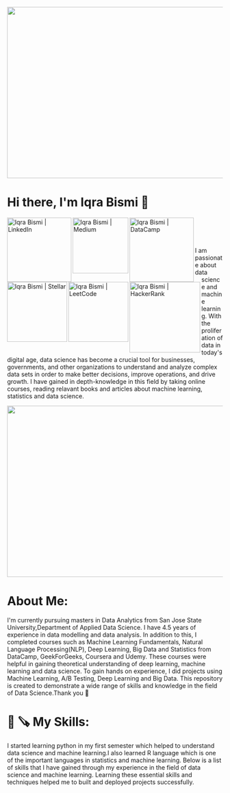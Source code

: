 <p align= "center">
<img width="1200" height="400" src="https://user-images.githubusercontent.com/108056063/209529745-933f6c13-7127-4254-91ea-46ea559f023f.png" alt="my banner">
</p>


#                                                         Hi there, I'm Iqra Bismi 👋
<a>
<a href="https://www.linkedin.com/in/iqra-bismi/"><img align="left" src="https://img.shields.io/badge/linkedin-%230077B5.svg?style=for-the-badge&logo=linkedin&logoColor=white" alt='Iqra Bismi | LinkedIn' width="150px"/>
</a>

<a>
<a href="https://medium.com/@iqra.bismi"><img align="left" src="https://img.shields.io/badge/Medium-12100E?style=for-the-badge&logo=medium&logoColor=white" alt='Iqra Bismi | Medium' width="130px"/>
</a> 

<a>
<a href="https://app.datacamp.com/profile/iqra2291"><img align="left" src="https://img.shields.io/badge/Datacamp-05192D?style=for-the-badge&logo=datacamp&logoColor=03E860" alt='Iqra Bismi | DataCamp' width="150px"/>
</a>  

<a>
<a href="https://stellarpeers.com/profile/"><img align="left" src="https://img.shields.io/badge/Stellar-7D00FF?style=for-the-badge&logo=Stellar&logoColor=white" alt='Iqra Bismi | Stellar' width="140px"/>
</a>  
  
<a>
<a href="https://leetcode.com/iqra2291/"><img align="left" src="https://img.shields.io/badge/LeetCode-000000?style=for-the-badge&logo=LeetCode&logoColor=#d16c06" alt='Iqra Bismi | LeetCode' width="140px"/>
</a>
  
<a>
<a href="https://www.hackerrank.com/iqra_bismi"><img align="left" src="https://img.shields.io/badge/-Hackerrank-2EC866?style=for-the-badge&logo=HackerRank&logoColor=white" alt='Iqra Bismi | HackerRank' width="165px"/>
</a> 

<br />
<br />
<br />
<br />
     I am passionate about data science and machine learning. With the proliferation of data in today's digital age, data science has become a crucial tool for businesses, governments, and other organizations to understand and analyze complex data sets in order to make better decisions, improve operations, and drive growth. I have gained in depth-knowledge in this field by taking online courses, reading relavant books and articles about machine learning, statistics and data science.  

<p align= "center">
<img width="1200" height="400" src="https://user-images.githubusercontent.com/108056063/209581648-ab358e2b-cd55-4f02-bcd3-215e83077795.png" alt="my banner">
</p>

# About Me:
I'm currently pursuing masters in Data Analytics from San Jose State University,Department of Applied Data Science. I have 4.5 years of experience in data modelling and data analysis. In addition to this, I completed courses such as Machine Learning Fundamentals, Natural Language Processing(NLP), Deep Learning, Big Data and Statistics from DataCamp, GeekForGeeks, Coursera and Udemy. These courses were helpful in gaining theoretical understanding of deep learning, machine learning and data science. To gain hands on experience, I did projects using Machine Learning, A/B Testing, Deep Learning and Big Data. This repository is created to demonstrate a wide range of skills and knowledge in the field of Data Science.Thank you 🙂

# :wrench: :carpentry_saw: My Skills:
  
I started learning python in my first semester which helped to understand data science and machine learning.I also learned R language which is one of the important languages in statistics and machine learning. Below is a list of skills that I have gained through my experience in the field of data science and machine learning. Learning these essential skills and techniques helped me to built and deployed projects successfully.








<!--
**iqrabismii/iqrabismii** is a ✨ _special_ ✨ repository because its `README.md` (this file) appears on your GitHub profile.

Here are some ideas to get you started:

- 🔭 I’m currently working on ...
- 🌱 I’m currently learning ...
- 👯 I’m looking to collaborate on ...
- 🤔 I’m looking for help with ...
- 💬 Ask me about ...
- 📫 How to reach me: ...
- 😄 Pronouns: ...
- ⚡ Fun fact: ...
-->
